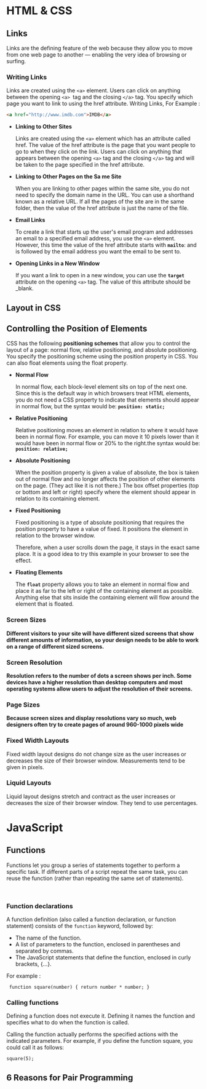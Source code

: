 # HTML & CSS
## Links 
Links are the defining feature of the web
because they allow you to move from
one web page to another — enabling the
very idea of browsing or surfing.

### **Writing Links**
Links are created using the `<a>` element. Users can click on anything
between the opening `<a> `tag and the closing `</a>` tag. You specify
which page you want to link to using the href attribute.
Writing Links, For  Example :

```html
<a href="http://www.imdb.com">IMDB</a>
```


  *  **Linking to Other Sites**

     Links are created using the `<a>`
element which has an attribute
called href. The value of the
href attribute is the page that
you want people to go to when
they click on the link.
Users can click on anything that
appears between the opening
`<a>` tag and the closing `</a>`
tag and will be taken to the page
specified in the href attribute.
  * **Linking to Other Pages on the Sa me Site**

     When you are linking to other
pages within the same site,
you do not need to specify the
domain name in the URL. You
can use a shorthand known as a
relative URL.
If all the pages of the site are in
the same folder, then the value
of the href attribute is just the
name of the file.

* **Email Links**
   
     To create a link that starts up
the user's email program and
addresses an email to a specified
email address, you use the `<a>`
element. However, this time the
value of the href attribute starts
with **`mailto`**: and is followed by
the email address you want the
email to be sent to.

* **Opening Links in a New Window**

  If you want a link to open in a
new window, you can use the
**`target`** attribute on the opening
`<a>` tag. The value of this
attribute should be _blank.

## Layout in CSS

## Controlling the Position of Elements
CSS has the following **positioning schemes** that allow you to control
the layout of a page: normal flow, relative positioning, and absolute
positioning. You specify the positioning scheme using the position
property in CSS. You can also float elements using the float property.

* **Normal Flow**

    In normal flow, each block-level
element sits on top of the next
one. Since this is the default
way in which browsers treat
HTML elements, you do not
need a CSS property to indicate
that elements should appear
in normal flow, but the syntax
would be:
**`position: static;`**

* **Relative Positioning**

  Relative positioning moves an
element in relation to where it
would have been in normal flow.
For example, you can move it 10
pixels lower than it would have
been in normal flow or 20% to
the right.the syntax
would be:
**`position: relative;`**

* **Absolute Positioning**

  When the position property
is given a value of absolute,
the box is taken out of normal
flow and no longer affects the
position of other elements on
the page. (They act like it is not
there.)
The box offset properties (top
or bottom and left or right)
specify where the element
should appear in relation to its
containing element.


*  **Fixed Positioning**

    Fixed positioning is a type
of absolute positioning that
requires the position property
to have a value of fixed.
It positions the element in
relation to the browser window.


   Therefore, when a user scrolls
down the page, it stays in the
exact same place. It is a good
idea to try this example in your
browser to see the effect.

* **Floating Elements**

  The **`float`** property allows you
to take an element in normal
flow and place it as far to the
left or right of the containing
element as possible.
Anything else that sits inside
the containing element will
flow around the element that is
floated.

### Screen Sizes 

  **Different visitors to your site will have different sized screens that show
different amounts of information, so your design needs to be able to
work on a range of different sized screens.**

### Screen Resolution
  **Resolution refers to the number of dots a screen shows per inch. Some devices have a higher resolution than desktop computers and most
operating systems allow users to adjust the resolution of their screens.**

### Page Sizes

  **Because screen sizes and display resolutions vary so much, web designers often try to create pages of around 960-1000 pixels wide**

### Fixed Width Layouts
Fixed width layout
designs do not
change size as the
user increases
or decreases
the size of their
browser window.
Measurements tend
to be given in pixels.

### Liquid Layouts

  Liquid layout designs
stretch and contract
as the user increases
or decreases the
size of their browser
window. They tend to
use percentages.

# JavaScript

## Functions

Functions let you group a series of statements together to perform a
specific task. If different parts of a script repeat the same task, you can
reuse the function (rather than repeating the same set of statements). 

<br>

### Function declarations
A function definition (also called a function declaration, or function statement) consists of the `function` keyword, followed by:

   * The name of the function.
   * A list of parameters to the function, enclosed in parentheses and separated by commas.
   * The JavaScript statements that define the function, enclosed in curly brackets, {...}.

For example :

`` function square(number) {
  return number * number;
}``

### Calling functions
Defining a function does not execute it. Defining it names the function and specifies what to do when the function is called.

Calling the function actually performs the specified actions with the indicated parameters. For example, if you define the function square, you could call it as follows:

`` square(5); ``

## 6 Reasons for Pair Programming


    
